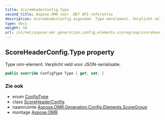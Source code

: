 ```yaml
---
title: ScoreHeaderConfig.Type
second_title: Aspose.OMR voor .NET API-referentie
description: ScoreHeaderConfig eigendom. Type omrelement. Verplicht veld voor JSONserialisatie.
type: docs
weight: 50
url: /nl/net/aspose.omr.generation.config.elements.scoregroup/scoreheaderconfig/type/
---
```

## ScoreHeaderConfig.Type property

Type omr-element. Verplicht veld voor JSON-serialisatie.

```csharp
public override ConfigType Type { get; set; }
```

### Zie ook

* enum [ConfigType](../../../aspose.omr.generation.config.enums/configtype/)
* class [ScoreHeaderConfig](../)
* naamruimte [Aspose.OMR.Generation.Config.Elements.ScoreGroup](../../scoreheaderconfig/)
* montage [Aspose.OMR](../../../)



